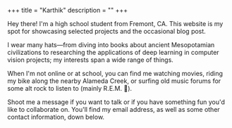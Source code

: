 +++
title = "Karthik"
description = ""
+++

Hey there! I'm a high school student from Fremont, CA. This website is my spot for showcasing selected projects and the occasional blog post.

I wear many hats—from diving into books about ancient Mesopotamian civilizations to researching the applications of deep learning in computer vision projects; my interests span a wide range of things.

When I'm not online or at school, you can find me watching movies, riding my bike along the nearby Alameda Creek, or surfing old music forums for some alt rock to listen to (mainly R.E.M. 🤘).

Shoot me a message if you want to talk or if you have something fun you'd like to collaborate on. You'll find my email address, as well as some other contact information, down below.